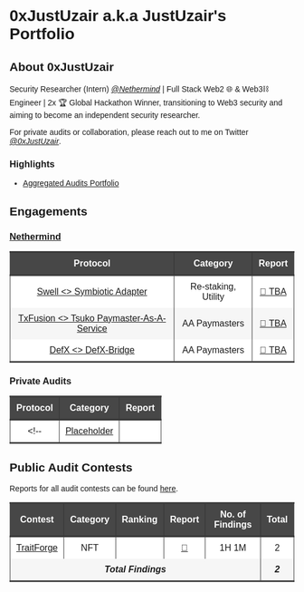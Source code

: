 # 0xJustUzair a.k.a JustUzair's Portfolio

## About 0xJustUzair

Security Researcher (Intern) [*@Nethermind*](https://github.com/NethermindEth/) | Full Stack Web2 🌐 & Web3⛓️ Engineer | 2x 🏆 Global Hackathon Winner, transitioning to Web3 security and aiming to become an independent security researcher.

For private audits or collaboration, please reach out to me on Twitter [*@0xJustUzair*](https://twitter.com/0xJustUzair).

### Highlights

- [Aggregated Audits Portfolio](https://audits.sherlock.xyz/watson/JustUzair)

## Engagements

### [Nethermind](https://github.com/NethermindEth/)

| Protocol | Category | Report |
| - | - | :-: |
| [Swell <> Symbiotic Adapter](#) | Re-staking, Utility | [📄 TBA](TBA) |
| [TxFusion <> Tsuko Paymaster-As-A-Service](#) | AA Paymasters | [📄 TBA](TBA) |
| [DefX <> DefX-Bridge](#) | AA Paymasters | [📄 TBA](TBA) |


### Private Audits

| Protocol | Category | Report |
| - | - | :-: |
<!-- | [Placeholder](<protocol-url-link>) | <Category> | [📄](/engagements/nethermind/<FILENAME>) | -->

## Public Audit Contests

Reports for all audit contests can be found [here](/contests/).

<!-- | Contest | Category | Ranking | Report | No. of Findings | Total |
| - | - | :-: | :-: | - | - |
| [TraitForge](https://code4rena.com/audits/2024-07-traitforge) | NFT |  | [📄](/contests/c4/2024-07-traitforge.md) | `1H 1M` | 2 |
|Total Findings||||| 2 | -->
<head>
    <meta charset="UTF-8">
    <meta name="viewport" content="width=device-width, initial-scale=1.0">
    <link href="https://fonts.googleapis.com/css2?family=Poppins:wght@300;400;500;600&display=swap" rel="stylesheet">
    <style>
        body {
            font-family: 'Poppins', sans-serif;
        }
        table {
            border-collapse: collapse;
            width: 100%;
        }
        th, td {
            border-left: 2px solid rgba(51, 51, 51, 0.5);
            border-right: 2px solid rgba(51, 51, 51, 0.5);
            padding: 10px;
            text-align: center;
        }
        th {
            border-top: 3px solid rgba(51, 51, 51, 0.9);
            border-bottom: 3px solid rgba(51, 51, 51, 0.9);
            background-color: rgba(51, 51, 51, 0.9);
            color: white;
        }
        tr:nth-child(even) {
            background-color: rgba(240, 240, 240, 0.5); /* Light gray */
        }
        tr:nth-child(odd) {
            background-color: rgba(255, 255, 255, 1); /* White */
        }
        tr:last-child td {
            border-bottom: 3px solid rgba(51, 51, 51, 0.9);
        }
        tr:last-child td:first-child,
        tr:last-child td:last-child {
            border-left: 2px solid rgba(51, 51, 51, 0.5);
            border-right: 2px solid rgba(51, 51, 51, 0.5);
        }
    </style>
</head>

<table>
    <thead>
        <tr>
            <th>Contest</th>
            <th>Category</th>
            <th>Ranking</th>
            <th>Report</th>
            <th>No. of Findings</th>
            <th>Total</th>
        </tr>
    </thead>
    <tbody>
        <tr>
            <td><a href="https://code4rena.com/audits/2024-07-traitforge">TraitForge</a></td>
            <td>NFT</td>
            <td></td>
            <td><a href="/contests/c4/2024-07-traitforge.md">📄</a></td>
            <td>1H 1M</td>
            <td>2</td>
        </tr>
        <tr>
            <td colspan="5" style="font-weight:bold;font-style:italic">Total Findings</td>
            <td style="font-weight:bold;font-style:italic">2</td>
        </tr>
    </tbody>
</table>

<!-- | [CONTEST NAME](<CONTEST-LINK>) | <CATEGORY> | RANKING 🥇🥈🥉🎖️ | [📄](/contests/pdf/<FILENAME>) | #NO | -->
